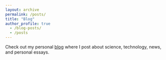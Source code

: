 ```yaml
---
layout: archive
permalink: /posts/
title: "Blog"
author_profile: true
  - /blog-posts/
  - /posts
---
```


Check out my personal [blog](https://austinbarton.com) where I post about science, technology, news, and personal essays.
